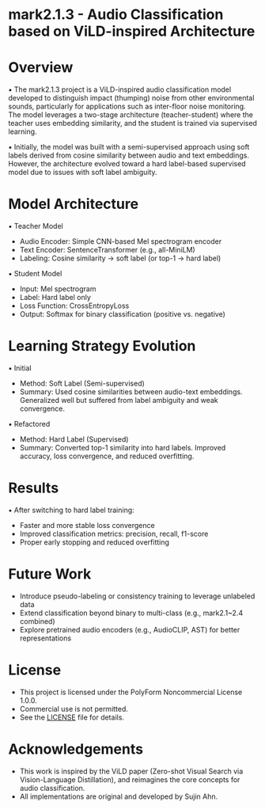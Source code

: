 # mark2.1.3 - Audio Classification based on ViLD-inspired Architecture

# Overview
▪ The mark2.1.3 project is a ViLD-inspired audio classification model developed to distinguish impact (thumping) noise from other environmental sounds, particularly for applications such as inter-floor noise monitoring. The model leverages a two-stage architecture (teacher-student) where the teacher uses embedding similarity, and the student is trained via supervised learning.

▪ Initially, the model was built with a semi-supervised approach using soft labels derived from cosine similarity between audio and text embeddings. However, the architecture evolved toward a hard label-based supervised model due to issues with soft label ambiguity.

# Model Architecture
▪ Teacher Model
- Audio Encoder: Simple CNN-based Mel spectrogram encoder
- Text Encoder: SentenceTransformer (e.g., all-MiniLM)
- Labeling: Cosine similarity -> soft label (or top-1 -> hard label)

▪ Student Model
- Input: Mel spectrogram
- Label: Hard label only
- Loss Function: CrossEntropyLoss
- Output: Softmax for binary classification (positive vs. negative)

# Learning Strategy Evolution
▪ Initial
- Method: Soft Label (Semi-supervised)
- Summary: Used cosine similarities between audio-text embeddings. Generalized well but suffered from label ambiguity and weak convergence.  

▪ Refactored
- Method: Hard Label (Supervised)
- Summary: Converted top-1 similarity into hard labels. Improved accuracy, loss convergence, and reduced overfitting.

# Results
▪ After switching to hard label training:
- Faster and more stable loss convergence
- Improved classification metrics: precision, recall, f1-score
- Proper early stopping and reduced overfitting

# Future Work
- Introduce pseudo-labeling or consistency training to leverage unlabeled data
- Extend classification beyond binary to multi-class (e.g., mark2.1~2.4 combined)
- Explore pretrained audio encoders (e.g., AudioCLIP, AST) for better representations  

# License
- This project is licensed under the PolyForm Noncommercial License 1.0.0.  
- Commercial use is not permitted.
- See the [LICENSE](./LICENSE) file for details.

# Acknowledgements
- This work is inspired by the ViLD paper (Zero-shot Visual Search via Vision-Language Distillation), and reimagines the core concepts for audio classification. 
- All implementations are original and developed by Sujin Ahn.

